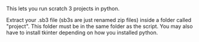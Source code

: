 This lets you run scratch 3 projects in python.

Extract your .sb3 file (sb3s are just renamed zip files) inside a folder called "project". This folder must be in the same folder as the script. You may also have to install tkinter depending on how you installed python.
